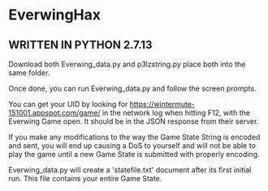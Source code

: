 # EverwingHax
## WRITTEN IN PYTHON 2.7.13 ##
Download both Everwing_data.py and p3lzstring.py
place both into the same folder.

Once done, you can run Everwing_data.py and follow the screen prompts.

You can get your UID by looking for https://wintermute-151001.appspot.com/game/ in the network log when hitting F12, with the Everwing Game open. It should be in the JSON response from their server.

If you make any modifications to the way the Game State String is encoded and sent, you will end up causing a DoS to yourself and will not be able to play the game until a new Game State is submitted with properly encoding.

Everwing_data.py will create a 'statefile.txt' document after its first initial run. This file contains your entire Game State.
